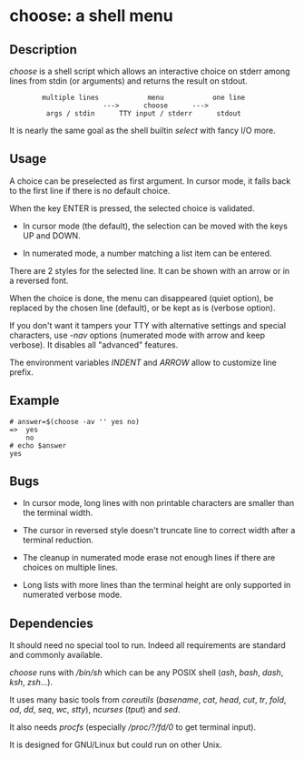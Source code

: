 choose: a shell menu
====================

Description
-----------

_choose_ is a shell script which allows an interactive choice on stderr among lines from stdin (or arguments) and returns the result on stdout.

            multiple lines            menu            one line
                           --->      choose      --->
             args / stdin      TTY input / stderr      stdout

It is nearly the same goal as the shell builtin _select_ with fancy I/O more.


Usage
-----

A choice can be preselected as first argument. In cursor mode, it falls back to the first line if there is no default choice.

When the key ENTER is pressed, the selected choice is validated.

* In cursor mode (the default), the selection can be moved with the keys UP and DOWN.

* In numerated mode, a number matching a list item can be entered.

There are 2 styles for the selected line. It can be shown with an arrow or in a reversed font.

When the choice is done, the menu can disappeared (quiet option), be replaced by the chosen line (default), or be kept as is (verbose option).

If you don't want it tampers your TTY with alternative settings and special characters, use _-nav_ options (numerated mode with arrow and keep verbose). It disables all "advanced" features.

The environment variables _INDENT_ and _ARROW_ allow to customize line prefix.


Example
-------

    # answer=$(choose -av '' yes no)
    =>  yes
        no
    # echo $answer
    yes


Bugs
----

* In cursor mode, long lines with non printable characters are smaller than the terminal width.

* The cursor in reversed style doesn't truncate line to correct width after a terminal reduction.

* The cleanup in numerated mode erase not enough lines if there are choices on multiple lines.

* Long lists with more lines than the terminal height are only supported in numerated verbose mode.


Dependencies
------------

It should need no special tool to run. Indeed all requirements are standard and commonly available.

_choose_ runs with _/bin/sh_ which can be any POSIX shell (_ash_, _bash_, _dash_, _ksh_, _zsh_...).

It uses many basic tools from _coreutils_ (_basename_, _cat_, _head_, _cut_, _tr_, _fold_, _od_, _dd_, _seq_, _wc_, _stty_), _ncurses_ (_tput_) and _sed_.

It also needs _procfs_ (especially _/proc/?/fd/0_ to get terminal input).

It is designed for GNU/Linux but could run on other Unix.
